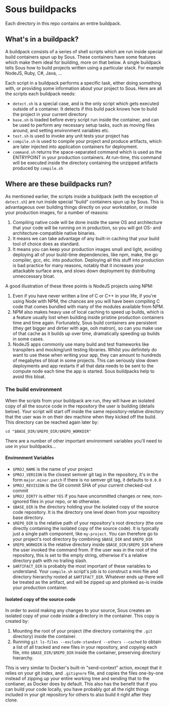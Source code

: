 # Sous buildpacks

Each directory in this repo contains an entire buildpack.

## What's in a buildpack?

A buildpack consists of a series of shell scripts which are run inside special build containers spun up by Sous. These containers have some features which make them ideal for building, more on that below. A single buildpack tells Sous how to build projects written using a particular stack. For example NodeJS, Ruby, C#, Java, ...

Each script in a buildpack performs a specific task, either doing something with, or providing some information about your project to Sous. Here are all the scripts each buildpack needs:

- `detect.sh` is a special case, and is the only script which gets executed outside of a container. It detects if this build pack knows how to build the project in your current directory
- `base.sh` is loaded before every script run inside the container, and can be used to perform any necessary setup tasks, such as moving files around, and setting environment variables etc.
- `test.sh` is used to invoke any unit tests your project has
- `compile.sh` is used to compile your project and produce artifacts, which are later injected into application containers for deployment.
- `command.sh` returns the space-separated command which is used as the ENTRYPOINT in your production containers. At run-time, this command will be executed inside the directory containing the unzipped artifacts produced by `compile.sh`

## Where are these buildpacks run?

As mentioned earlier, the scripts inside a buildpack (with the exception of `detect.sh`) are run inside special "build" containers spun up by Sous. This is advantageous over building things directly on your workstation, or inside your production images, for a number of reasons:

1. Compiling native code will be done inside the same OS and architecture that your code will be running on in production, so you will got OS- and architecture-compatible native binaries.
2. It means we can take advantage of any built-in caching that your build tool of choice does as standard.
3. It means you can keep your production images small and light, avoiding deploying all of your build-time dependencies, like npm, make, the go compiler, gcc, etc. into poduction. Deploying all this stuff into production is bad practice for many reasons, notably that it increases your attackable surface area, and slows down deployment by distributing unneccessary bloat.

A good illustration of these three points is NodeJS projects using NPM:

1. Even if you have never written a line of C or C++ in your life, if you're using Node with NPM, the chances are you will have been compiling C code that comes bundled with many of the modules available from NPM.
2. NPM also makes heavy use of local caching to speed up builds, which is a feature usually lost when building inside pristine production containers time and time again. Fortunately, Sous build containers are persistent (they get bigger and dirtier with age, ooh matron), so can you make use of that cache as it builds up over time, dramatically speeding up builds in some cases.
3. NodeJS apps commonly use many build and test frameworks like transpilers and mocking/unit testing libraries. Whilst you definitely do want to use these when writing your app, they can amount to hundreds of megabytes of bloat in some projects. This can seriously slow down deployments and app restarts if all that data needs to be sent to the compute node each time the app is started. Sous buildpacks help to avoid this bloat.

### The build environment

When the scripts from your buildpack are run, they will have an isolated copy of all the source code in the repository the user is building (details below). Your script will start off inside the same repository-relative directory that the user was in on their dev machine when they kicked off the build. This directory can be reached again later by:

    cd "$BASE_DIR/$REPO_DIR/$REPO_WORKDIR"

There are a number of other important environment variables you'll need to use in your buildpacks...

#### Environment Variables

- `$PROJ_NAME` is the name of your project
- `$PROJ_VERSION` is the closest semver git tag in the repository, it's in the form `major.minor.patch` if there is no semver git tag, it defaults to `0.0.0`
- `$PROJ_REVISION` is the Git commit SHA of your current checked-out commit
- `$PROJ_DIRTY` is either `YES` if you have uncommitted changes or new, non-ignored files in your repo, or `NO` otherwise.
- `$BASE_DIR` is the directory holding your the isolated copy of the source code repository. It is the directory one level down from your repository base directory.
- `$REPO_DIR` is the relative path of your repository's root directory (the one directly containing the isolated copy of the source code). It is typically just a single path component, like `my-project`. You can therefore go to your project's root directory by combining `$BASE_DIR` and `$REPO_DIR`
- `$REPO_WORKDIR` is the relative directory inside `$BASE_DIR/$REPO_DIR` where the user invoked the command from. If the user was in the root of the repository, this is set to the empty string, otherwise it's a relative directory path with no trailing slash.
- `$ARTIFACT_DIR` is probably the most important of these variables to understand. Your `compile.sh` script's job is to construct a mini file and directory hierarchy rooted at `$ARTIFACT_DIR`. Whatever ends up there will be treated as the artifact, and will be zipped up and plonked as-is inside your production container.

#### Isolated copy of the source code

In order to avoid making any changes to your source, Sous creates an isolated copy of your code inside a directory in the container. This copy is created by:

1. Mounting the root of your project (the directory containing the `.git` directory) inside the container.
2. Running `git ls-files --exclude-standard --others --cached` to obtain a list of all tracked and new files in your repository, and copying each file, into `$BASE_DIR/$REPO_DIR` inside the container, preserving directory hierarchy. 

This is very similar to Docker's built-in "send-context" action, except that it relies on your git index, and `.gitignore` file, and copies the files one-by-one instead of zipping up your entire working tree and sending that to the contianer, as Docker does by default. This also has the benefit that if you can build your code locally, you have probably got all the right things included in your git repository for others to also build it right after they clone.


